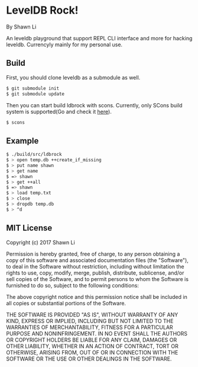 LevelDB Rock!
====================================================================================================================================================

By Shawn Li

An leveldb playground that support REPL CLI interface and more for hacking leveldb. Currencyly mainly for my personal use.

Build
--------------
First, you should clone leveldb as a submodule as well.
```bash
$ git submodule init
$ git submodule update
```

Then you can start build ldbrock with scons.
Currently, only SCons build system is supported(Go and check it [here](http://www.scons.org/)).

```bash
$ scons
```


Example
-------
```bash
$ ./build/src/ldbrock
$ > open temp.db ++create_if_missing
$ > put name shawn
$ > get name
$ => shawn
$ > get ++all
$ => shawn
$ > load temp.txt
$ > close
$ > dropdb temp.db
$ > ^d
```

MIT License
----------------------------
Copyright (c) 2017 Shawn Li


Permission is hereby granted, free of charge, to any person obtaining a copy
of this software and associated documentation files (the "Software"), to deal
in the Software without restriction, including without limitation the rights
to use, copy, modify, merge, publish, distribute, sublicense, and/or sell
copies of the Software, and to permit persons to whom the Software is
furnished to do so, subject to the following conditions:

The above copyright notice and this permission notice shall be included in
all copies or substantial portions of the Software.

THE SOFTWARE IS PROVIDED "AS IS", WITHOUT WARRANTY OF ANY KIND, EXPRESS OR
IMPLIED, INCLUDING BUT NOT LIMITED TO THE WARRANTIES OF MERCHANTABILITY,
FITNESS FOR A PARTICULAR PURPOSE AND NONINFRINGEMENT. IN NO EVENT SHALL THE
AUTHORS OR COPYRIGHT HOLDERS BE LIABLE FOR ANY CLAIM, DAMAGES OR OTHER
LIABILITY, WHETHER IN AN ACTION OF CONTRACT, TORT OR OTHERWISE, ARISING FROM,
OUT OF OR IN CONNECTION WITH THE SOFTWARE OR THE USE OR OTHER DEALINGS IN
THE SOFTWARE.
